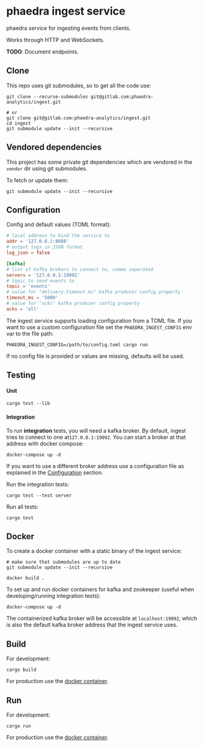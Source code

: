 # phaedra ingest service
phaedra service for ingesting events from clients.

Works through HTTP and WebSockets.

**TODO**: Document endpoints.

## Clone
This repo uses git submodules, so to get all the code use:
```
git clone --recurse-submodules git@gitlab.com:phaedra-analytics/ingest.git

# or
git clone git@gitlab.com:phaedra-analytics/ingest.git
cd ingest
git submodule update --init --recursive
```

## Vendored dependencies
This project has some private git dependencies which are vendored
in the `vendor` dir using git submodules.

To fetch or update them:
```
git submodule update --init --recursive
```

## Configuration
Config and default values (TOML format):
```toml
# local address to bind the service to
addr = '127.0.0.1:8088'
# output logs in JSON format
log_json = false

[kafka]
# list of kafka brokers to connect to, comma separated
servers = '127.0.0.1:19092'
# topic to send events to
topic = 'events'
# value for "delivery.timeout.ms" kafka producer config property
timeout_ms = '5000'
# value for "acks" kafka producer config property
acks = 'all'
```

The ingest service supports loading configuration from a TOML file.
If you want to use a custom configuration file set the `PHAEDRA_INGEST_CONFIG`
env var to the file path:
```
PHAEDRA_INGEST_CONFIG=/path/to/config.toml cargo run
```

If no config file is provided or values are missing, defaults will be used.

## Testing
#### Unit
```
cargo test --lib
```

#### Integration
To run **integration** tests, you will need a kafka broker.
By default, ingest tries to connect to one at`127.0.0.1:19092`.
You can start a broker at that address with docker compose:
```
docker-compose up -d
```

If you want to use a different broker address use a configuration file as
explained in the [Configuration](#configuration) section.

Run the integration tests:
```
cargo test --test server
```

Run all tests:
```
cargo test
```

## Docker
To create a docker container with a static binary of the ingest service:
```
# make sure that submodules are up to date
git submodule update --init --recursive

docker build .
```

To set up and run docker containers for kafka and zookeeper (useful when
developing/running integration tests):
```
docker-compose up -d
```

The containerized kafka broker will be accessible at `localhost:19092`, which
is also the default kafka broker address that the ingest service uses.

## Build
For development:
```
cargo build
```
For production use the [docker container](#docker).

## Run
For development:
```
cargo run
```

For production use the [docker container](#docker).
